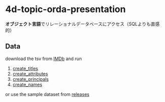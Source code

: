 # 4d-topic-orda-presentation

**オブジェクト言語**でリレーショナルデータベースにアクセス（SQLよりも直感的）

## Data

download the tsv from [IMDb](https://datasets.imdbws.com) and run 

1. [create_titles](https://github.com/miyako/4d-topic-orda-presentation/blob/main/orda/Project/Sources/Methods/create_titles.4dm)
1. [create_attributes](https://github.com/miyako/4d-topic-orda-presentation/blob/main/orda/Project/Sources/Methods/create_attributes.4dm)
1. [create_principals](https://github.com/miyako/4d-topic-orda-presentation/blob/main/orda/Project/Sources/Methods/create_principals.4dm)
1. [create_names](https://github.com/miyako/4d-topic-orda-presentation/blob/main/orda/Project/Sources/Methods/create_names.4dm)
 
or use the sample dataset from [releases](https://github.com/miyako/4d-topic-orda-presentation/releases/tag/data-1985-1989)
